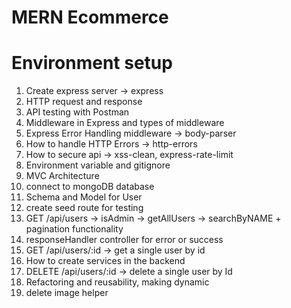 # MERN Ecommerce

# Environment setup

1. Create express server -> express 
2. HTTP request and response
3. API testing with Postman
4. Middleware in Express and types of middleware
5. Express Error Handling middleware -> body-parser
6. How to handle HTTP Errors -> http-errors
7. How to secure api -> xss-clean, express-rate-limit
8. Environment variable and gitignore
9. MVC Architecture
10. connect to mongoDB database
11. Schema and Model for User
12. create seed route for testing
13. GET /api/users -> isAdmin -> getAllUsers -> searchByNAME + pagination functionality
14. responseHandler controller for error or success
15. GET /api/users/:id -> get a single user by id
16. How to create services in the backend
17. DELETE /api/users/:id -> delete a single user by Id
18. Refactoring and reusability, making dynamic
19. delete image helper 